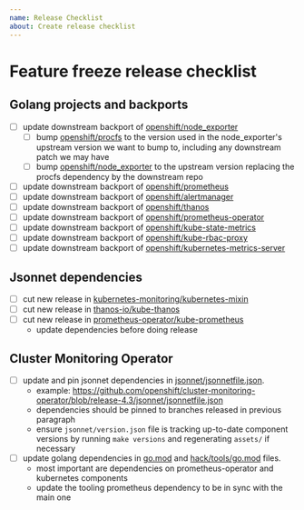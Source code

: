 ```yaml
---
name: Release Checklist
about: Create release checklist
---
```


# Feature freeze release checklist

## Golang projects and backports

- [ ] update downstream backport of [openshift/node_exporter](https://github.com/openshift/node_exporter)
  - [ ] bump [openshift/procfs](https://github.com/openshift/procfs) to the version used in the node_exporter's upstream version we want to bump to, including any downstream patch we may have
  - [ ] bump [openshift/node_exporter](https://github.com/openshift/node_exporter) to the upstream version replacing the procfs dependency by the downstream repo
- [ ] update downstream backport of [openshift/prometheus](https://github.com/openshift/prometheus)
- [ ] update downstream backport of [openshift/alertmanager](https://github.com/openshift/alertmanager)
- [ ] update downstream backport of [openshift/thanos](https://github.com/openshift/thanos)
- [ ] update downstream backport of [openshift/prometheus-operator](https://github.com/openshift/prometheus-operator)
- [ ] update downstream backport of [openshift/kube-state-metrics](https://github.com/openshift/kube-state-metrics)
- [ ] update downstream backport of [openshift/kube-rbac-proxy](https://github.com/openshift/kube-rbac-proxy)
- [ ] update downstream backport of [openshift/kubernetes-metrics-server](https://github.com/openshift/kubernetes-metrics-server)

## Jsonnet dependencies

- [ ] cut new release in [kubernetes-monitoring/kubernetes-mixin](https://github.com/kubernetes-monitoring/kubernetes-mixin)
- [ ] cut new release in [thanos-io/kube-thanos](https://github.com/thanos-io/kube-thanos)
- [ ] cut new release in [prometheus-operator/kube-prometheus](https://github.com/prometheus-operator/kube-prometheus)
  - update dependencies before doing release

## Cluster Monitoring Operator

- [ ] update and pin jsonnet dependencies in [jsonnet/jsonnetfile.json](https://github.com/openshift/cluster-monitoring-operator/blob/main/jsonnet/jsonnetfile.json).
  - example: https://github.com/openshift/cluster-monitoring-operator/blob/release-4.3/jsonnet/jsonnetfile.json
  - dependencies should be pinned to branches released in previous paragraph
  - ensure `jsonnet/version.json` file is tracking up-to-date component versions by running `make versions` and regenerating `assets/` if necessary
- [ ] update golang dependencies in [go.mod](https://github.com/openshift/cluster-monitoring-operator/blob/main/go.mod) and [hack/tools/go.mod](https://github.com/openshift/cluster-monitoring-operator/blob/main/hack/tools/go.mod) files.
  - most important are dependencies on prometheus-operator and kubernetes components
  - update the tooling prometheus dependency to be in sync with the main one

